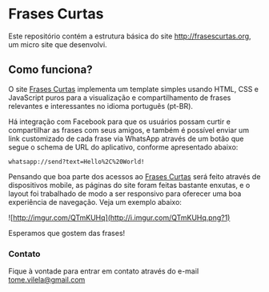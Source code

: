 # Frases Curtas

Este repositório contém a estrutura básica do site http://frasescurtas.org, um micro site que desenvolvi.

## Como funciona?

O site [Frases Curtas](http://frasescurtas.org) implementa um template simples usando HTML, CSS e JavaScript puros para a visualização e compartilhamento de frases relevantes e interessantes no idioma português (pt-BR).

Há integração com Facebook para que os usuários possam curtir e compartilhar as frases com seus amigos, e também é possível enviar um link customizado de cada frase via WhatsApp através de um botão que segue o schema de URL do aplicativo, conforme apresentado abaixo:

```
whatsapp://send?text=Hello%2C%20World!
```

Pensando que boa parte dos acessos ao [Frases Curtas](http://frasescurtas.org) será feito através de dispositivos mobile, as páginas do site foram feitas bastante enxutas, e o layout foi trabalhado de modo a ser responsivo para oferecer uma boa experiência de navegação. Veja um exemplo abaixo:

![http://imgur.com/QTmKUHq](http://i.imgur.com/QTmKUHq.png?1)

Esperamos que gostem das frases!

### Contato

Fique à vontade para entrar em contato através do e-mail tome.vilela@gmail.com
